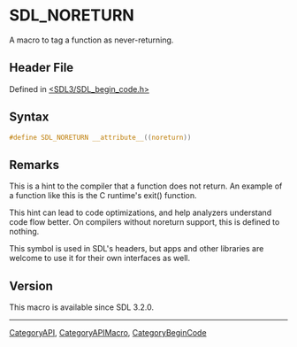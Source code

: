 # SDL_NORETURN

A macro to tag a function as never-returning.

## Header File

Defined in [<SDL3/SDL_begin_code.h>](https://github.com/libsdl-org/SDL/blob/main/include/SDL3/SDL_begin_code.h)

## Syntax

```c
#define SDL_NORETURN __attribute__((noreturn))
```

## Remarks

This is a hint to the compiler that a function does not return. An example
of a function like this is the C runtime's exit() function.

This hint can lead to code optimizations, and help analyzers understand
code flow better. On compilers without noreturn support, this is defined to
nothing.

This symbol is used in SDL's headers, but apps and other libraries are
welcome to use it for their own interfaces as well.

## Version

This macro is available since SDL 3.2.0.

----
[CategoryAPI](CategoryAPI), [CategoryAPIMacro](CategoryAPIMacro), [CategoryBeginCode](CategoryBeginCode)

